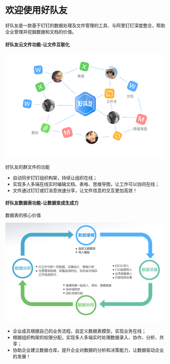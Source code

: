 # 欢迎使用好队友

好队友是一款基于钉钉的数据处理及文件管理的工具、与阿里钉钉深度整合，帮助企业管理并挖掘数据和文档的价值。

#### 好队友云文件功能-让文件互联化

![](/assets/好队友钉钉产品详情页_04.png)

好队友的群文件的功能

* 自动同步钉钉组织构架，持续让组织在线；
* 实现多人多端在线实时编辑文档、表格、思维导图，让工作可以协同在线；
* 文件通过钉钉或钉消息快速分享，让文件信息的交互更加高效！

#### 好队友数据表功能-让数据变成生成力

数据表的核心价值

![](/assets/366.jpg)

* 企业成员根据自己的业务流程，自定义数据表模型，实现业务在线；
* 根据组织构架的权限分配，实现多人多端实时处理数据录入、协作、分析、共享；
* 协助企业建立数据仓库，提升企业对数据的分析和决策能力，让数据驱动企业的发展！



